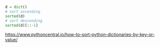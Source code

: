 ```python
d = dict()
# sort ascending
sorted(d)
# sort descending
sorted(d)[::-1]
```

https://www.pythoncentral.io/how-to-sort-python-dictionaries-by-key-or-value/

